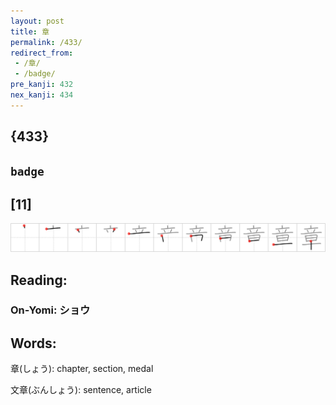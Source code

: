 ```yaml
---
layout: post
title: 章
permalink: /433/
redirect_from:
 - /章/
 - /badge/
pre_kanji: 432
nex_kanji: 434
---
```


## {433}

## `badge`

## [11]

<div class="stroke"><img src="../images/E7ABA0.png" /></div>

## Reading:

### On-Yomi: ショウ

## Words:

章(しょう): chapter, section, medal

文章(ぶんしょう): sentence, article
